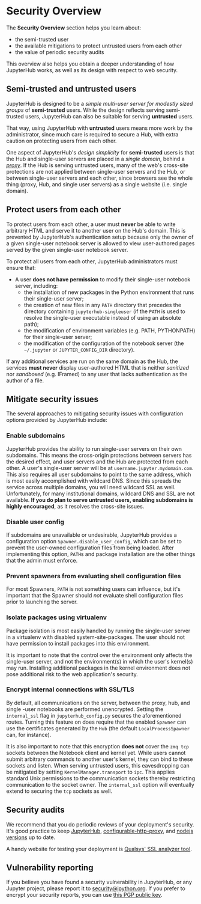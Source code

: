 # Security Overview

The **Security Overview** section helps you learn about:

- the semi-trusted user
- the available mitigations to protect untrusted users from each other
- the value of periodic security audits

This overview also helps you obtain a deeper understanding of how JupyterHub
works, as well as its design with respect to web security.

## Semi-trusted and untrusted users

JupyterHub is designed to be a _simple multi-user server for modestly sized
groups_ of **semi-trusted** users. While the design reflects serving
semi-trusted users, JupyterHub can also be suitable for serving **untrusted** users.

That way, using JupyterHub with **untrusted** users means more work by the
administrator, since much care is required to secure a Hub, with extra caution on
protecting users from each other.

One aspect of JupyterHub's _design simplicity_ for **semi-trusted** users is that
the Hub and single-user servers are placed in a _single domain_, behind a
[_proxy_][configurable-http-proxy]. If the Hub is serving untrusted
users, many of the web's cross-site protections are not applied between
single-user servers and the Hub, or between single-user servers and each
other, since browsers see the whole thing (proxy, Hub, and single user
servers) as a single website (i.e. single domain).

## Protect users from each other

To protect users from each other, a user must **never** be able to write arbitrary
HTML and serve it to another user on the Hub's domain. This is prevented by JupyterHub's
authentication setup because only the owner of a given single-user notebook server is
allowed to view user-authored pages served by the given single-user notebook
server.

To protect all users from each other, JupyterHub administrators must
ensure that:

- A user **does not have permission** to modify their single-user notebook server,
  including:
  - the installation of new packages in the Python environment that runs
    their single-user server;
  - the creation of new files in any `PATH` directory that precedes the
    directory containing `jupyterhub-singleuser` (if the `PATH` is used
    to resolve the single-user executable instead of using an absolute path);
  - the modification of environment variables (e.g. PATH, PYTHONPATH) for
    their single-user server;
  - the modification of the configuration of the notebook server
    (the `~/.jupyter` or `JUPYTER_CONFIG_DIR` directory).

If any additional services are run on the same domain as the Hub, the services
**must never** display user-authored HTML that is neither _sanitized_ nor _sandboxed_
(e.g. IFramed) to any user that lacks authentication as the author of a file.

## Mitigate security issues

The several approaches to mitigating security issues with configuration
options provided by JupyterHub include:

### Enable subdomains

JupyterHub provides the ability to run single-user servers on their own
subdomains. This means the cross-origin protections between servers has the
desired effect, and user servers and the Hub are protected from each other. A
user's single-user server will be at `username.jupyter.mydomain.com`. This also
requires all user subdomains to point to the same address, which is most easily
accomplished with wildcard DNS. Since this spreads the service across multiple
domains, you will need wildcard SSL as well. Unfortunately, for many
institutional domains, wildcard DNS and SSL are not available. **If you do plan
to serve untrusted users, enabling subdomains is highly encouraged**, as it
resolves the cross-site issues.

### Disable user config

If subdomains are unavailable or undesirable, JupyterHub provides a
configuration option `Spawner.disable_user_config`, which can be set to prevent
the user-owned configuration files from being loaded. After implementing this
option, `PATH`s and package installation are the other things that the
admin must enforce.

### Prevent spawners from evaluating shell configuration files

For most Spawners, `PATH` is not something users can influence, but it's important that
the Spawner should _not_ evaluate shell configuration files prior to launching the server.

### Isolate packages using virtualenv

Package isolation is most easily handled by running the single-user server in
a virtualenv with disabled system-site-packages. The user should not have
permission to install packages into this environment.

It is important to note that the control over the environment only affects the
single-user server, and not the environment(s) in which the user's kernel(s)
may run. Installing additional packages in the kernel environment does not
pose additional risk to the web application's security.

### Encrypt internal connections with SSL/TLS

By default, all communications on the server, between the proxy, hub, and single
-user notebooks are performed unencrypted. Setting the `internal_ssl` flag in
`jupyterhub_config.py` secures the aforementioned routes. Turning this
feature on does require that the enabled `Spawner` can use the certificates
generated by the `Hub` (the default `LocalProcessSpawner` can, for instance).

It is also important to note that this encryption **does not** cover the
`zmq tcp` sockets between the Notebook client and kernel yet. While users cannot
submit arbitrary commands to another user's kernel, they can bind to these
sockets and listen. When serving untrusted users, this eavesdropping can be
mitigated by setting `KernelManager.transport` to `ipc`. This applies standard
Unix permissions to the communication sockets thereby restricting
communication to the socket owner. The `internal_ssl` option will eventually
extend to securing the `tcp` sockets as well.

## Security audits

We recommend that you do periodic reviews of your deployment's security. It's
good practice to keep [JupyterHub](https://readthedocs.org/projects/jupyterhub/), [configurable-http-proxy][], and [nodejs
versions](https://github.com/nodejs/Release) up to date.

A handy website for testing your deployment is
[Qualsys' SSL analyzer tool](https://www.ssllabs.com/ssltest/analyze.html).

[configurable-http-proxy]: https://github.com/jupyterhub/configurable-http-proxy

## Vulnerability reporting

If you believe you have found a security vulnerability in JupyterHub, or any
Jupyter project, please report it to
[security@ipython.org](mailto:security@ipython.org). If you prefer to encrypt
your security reports, you can use [this PGP public
key](https://jupyter-notebook.readthedocs.io/en/stable/_downloads/ipython_security.asc).
